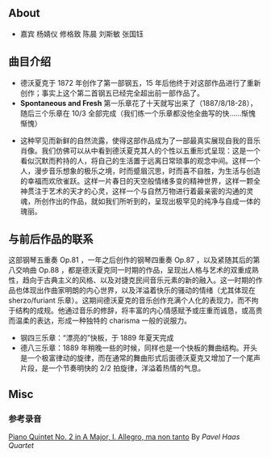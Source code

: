 ## About
- 嘉宾 杨婧仪 修格致 陈晨 刘斯敏 张国钰

## 曲目介绍
- 德沃夏克于 1872 年创作了第一部钢五，15 年后他终于对这部作品进行了重新创作；事实上这个第二首钢五已经完全超出前一部作品了。
- **Spontaneous and Fresh** 第一乐章花了十天就写出来了（1887/8/18-28），随后三个乐章在 10/3 全部完成（我们练一个乐章都没他全曲写的快……惭愧惭愧）

<!--more-->

- 这种罕见而新鲜的自然流露，使得这部作品成为了一部最真实展现自我的音乐肖像。我们仿佛可以从中看到德沃夏克其人的个性以五重形式呈现：这是一个看似沉默而矜持的人，将自己的生活置于远离日常琐事的观念中间。这样一个人，漫步音乐想象的极乐之境，时而蹙眉沉思，时而喜不自胜，为生活与创造的幸福而欢欣雀跃。这样一片春日的天空般情绪多变的精神世界，这样一颗全神贯注于艺术的天才的心灵，这样一个与自然万物进行着最亲密的沟通的灵魂，所创作出的作品，就如我们所听到的，呈现出极罕见的纯净与自成一体的瑰丽。

## 与前后作品的联系
这部钢琴五重奏 Op.81 ，一年之后创作的钢琴四重奏 Op.87 ，以及紧随其后的第八交响曲 Op.88 ，都是德沃夏克同一时期的作品，呈现出人格与艺术的双重成熟性，趋向于古典主义的风格、以及对捷克民间音乐元素的新的融入。这一时期的作品也体现出作曲家明朗的内心世界，以及洋溢着快乐的骚动的情绪（尤其体现在 sherzo/furiant 乐章）。这期间德沃夏克的音乐创作充满个人化的表现力，而不拘于结构的成规。他通过音乐的修辞，将丰富的内心情感赋予或庄重而诚恳，或高贵而温柔的表达，形成一种独特的 charisma 一般的说服力。

- 钢四三乐章：“漂亮的”快板，于 1889 年夏天完成
- 德八三乐章：1889 年稍晚一些的时候，同样也是一个快板的舞曲结构。开头是一个极富律动的旋律，而在通常的舞曲形式后面德沃夏克又增加了一个尾声片段，是一个节奏明快的 2/2 拍旋律，洋溢着热情的气息。

## Misc
### 参考录音
[Piano Quintet No. 2 in A Major, I. Allegro, ma non tanto](https://music.163.com/#/song?id=569523595) By _Pavel Haas Quartet_